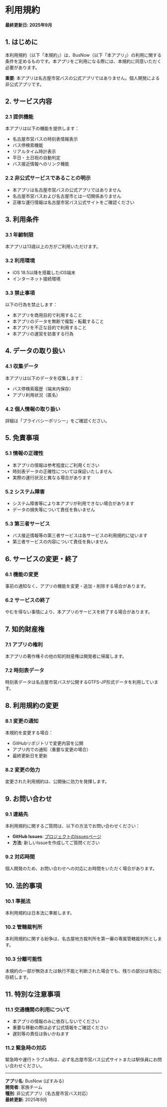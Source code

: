 # 利用規約

**最終更新日: 2025年9月**

## 1. はじめに

本利用規約（以下「本規約」）は、BusNow（以下「本アプリ」）の利用に関する条件を定めるものです。本アプリをご利用になる際には、本規約に同意いただく必要があります。

**重要**: 本アプリは名古屋市営バスの公式アプリではありません。個人開発による非公式アプリです。

## 2. サービス内容

### 2.1 提供機能

本アプリは以下の機能を提供します：

- 名古屋市営バスの時刻表情報表示
- バス停検索機能
- リアルタイム時計表示
- 平日・土日祝の自動判定
- バス接近情報へのリンク機能

### 2.2 非公式サービスであることの明示

- 本アプリは名古屋市営バスの公式アプリではありません
- 名古屋市営バスおよび名古屋市とは一切関係ありません
- 正確な運行情報は名古屋市営バス公式サイトをご確認ください

## 3. 利用条件

### 3.1 年齢制限

本アプリは13歳以上の方がご利用いただけます。

### 3.2 利用環境

- iOS 18.5以降を搭載したiOS端末
- インターネット接続環境

### 3.3 禁止事項

以下の行為を禁止します：

- 本アプリを商用目的で利用すること
- 本アプリのデータを無断で複製・転載すること
- 本アプリを不正な目的で利用すること
- 本アプリの運営を妨害する行為

## 4. データの取り扱い

### 4.1 収集データ

本アプリは以下のデータを収集します：

- バス停検索履歴（端末内保存）
- アプリ利用状況（匿名）

### 4.2 個人情報の取り扱い

詳細は「プライバシーポリシー」をご確認ください。

## 5. 免責事項

### 5.1 情報の正確性

- 本アプリの情報は参考程度にご利用ください
- 時刻表データの正確性については保証いたしません
- 実際の運行状況と異なる場合があります

### 5.2 システム障害

- システム障害等により本アプリが利用できない場合があります
- データの損失等について責任を負いません

### 5.3 第三者サービス

- バス接近情報等の第三者サービスは各サービスの利用規約に従います
- 第三者サービスの内容について責任を負いません

## 6. サービスの変更・終了

### 6.1 機能の変更

事前の通知なく、アプリの機能を変更・追加・削除する場合があります。

### 6.2 サービスの終了

やむを得ない事情により、本アプリのサービスを終了する場合があります。

## 7. 知的財産権

### 7.1 アプリの権利

本アプリの著作権その他の知的財産権は開発者に帰属します。

### 7.2 時刻表データ

時刻表データは名古屋市営バスが公開するGTFS-JP形式データを利用しています。

## 8. 利用規約の変更

### 8.1 変更の通知

本規約を変更する場合：

- GitHubリポジトリで変更内容を公開
- アプリ内での通知（重要な変更の場合）
- 最終更新日を更新

### 8.2 変更の効力

変更された利用規約は、公開後に効力を発揮します。

## 9. お問い合わせ

### 9.1 連絡先

本利用規約に関するご質問は、以下の方法でお問い合わせください：

- **GitHub Issues**: [プロジェクトのIssuesページ](https://github.com/ShuheiIshihara/BusSchedules/issues)
- **方法**: 新しいIssueを作成してご質問ください

### 9.2 対応時間

個人開発のため、お問い合わせへの対応にお時間をいただく場合があります。

## 10. 法的事項

### 10.1 準拠法

本利用規約は日本法に準拠します。

### 10.2 管轄裁判所

本利用規約に関する紛争は、名古屋地方裁判所を第一審の専属管轄裁判所とします。

### 10.3 分離可能性

本規約の一部が無効または執行不能と判断された場合でも、残りの部分は有効に存続します。

## 11. 特別な注意事項

### 11.1 交通機関の利用について

- 本アプリの情報のみに依存しないでください
- 重要な移動の際は必ず公式情報をご確認ください
- 遅刻等の責任は負いかねます

### 11.2 緊急時の対応

緊急時や運行トラブル時は、必ず名古屋市営バス公式サイトまたは駅係員にお問い合わせください。

---

**アプリ名**: BusNow (ばすみる)  
**開発者**: 家族チーム  
**種別**: 非公式アプリ（名古屋市営バス対応）  
**最終更新**: 2025年9月